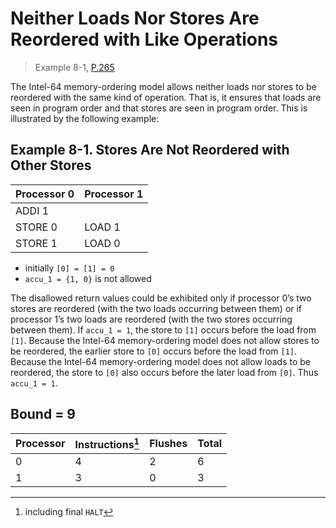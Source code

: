 # Neither Loads Nor Stores Are Reordered with Like Operations

> Example 8-1, [P.265](https://software.intel.com/sites/default/files/managed/7c/f1/253668-sdm-vol-3a.pdf#page=265)

The Intel-64 memory-ordering model allows neither loads nor stores to be reordered with the same kind of operation.
That is, it ensures that loads are seen in program order and that stores are seen in program order.
This is illustrated by the following example:

## Example 8-1. Stores Are Not Reordered with Other Stores

| Processor 0 | Processor 1 |
| ----------- | ----------- |
| ADDI 1      |             |
| STORE 0     | LOAD 1      |
| STORE 1     | LOAD 0      |

* initially `[0] = [1] = 0`
* `accu_1 = {1, 0}` is not allowed

The disallowed return values could be exhibited only if processor 0’s two stores are reordered (with the two loads occurring between them) or if processor 1’s two loads are reordered (with the two stores occurring between them).
If `accu_1 = 1`, the store to `[1]` occurs before the load from `[1]`.
Because the Intel-64 memory-ordering model does not allow stores to be reordered, the earlier store to `[0]` occurs before the load from `[1]`.
Because the Intel-64 memory-ordering model does not allow loads to be reordered, the store to `[0]` also occurs before the later load from `[0]`.
Thus `accu_1 = 1`.

## Bound = 9

| Processor | Instructions[^1]  | Flushes | Total |
| --------- | ----------------  | ------- | ----- |
| 0         | 4                 | 2       | 6     |
| 1         | 3                 | 0       | 3     |

[^1]: including final `HALT`
